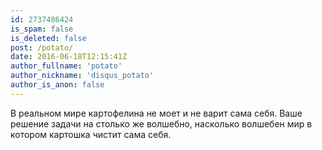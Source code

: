 ```yaml
---
id: 2737486424
is_spam: false
is_deleted: false
post: /potato/
date: 2016-06-18T12:15:41Z
author_fullname: 'potato'
author_nickname: 'disqus_potato'
author_is_anon: false
---
```


<p>В реальном мире картофелина не моет и не варит сама себя. Ваше решение задачи на столько же волшебно, насколько волшебен мир в котором картошка чистит сама себя.</p>
